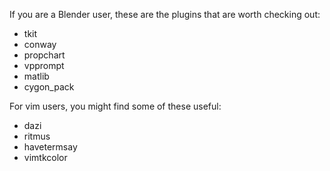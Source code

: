 If you are a Blender user, these are the plugins that are worth checking
out:

* tkit
* conway
* propchart
* vpprompt
* matlib
* cygon_pack

For vim users, you might find some of these useful:

* dazi
* ritmus
* havetermsay
* vimtkcolor
